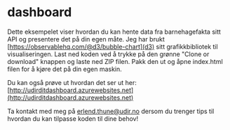 # dashboard

Dette eksempelet viser hvordan du kan hente data fra barnehagefakta sitt API og presentere det på din egen måte. Jeg har brukt [https://observablehq.com/@d3/bubble-chart](d3) sitt grafikkbibliotek til visualiseringen. Last ned koden ved å trykke på den grønne "Clone or download" knappen og laste ned ZIP filen. Pakk den ut og åpne
index.html filen for å kjøre det på din egen maskin.

Du kan også prøve ut hvordan det ser ut her: [http://udirditdashboard.azurewebsites.net](http://udirditdashboard.azurewebsites.net)

Ta kontakt med meg på erlend.thune@udir.no dersom du trenger tips til hvordan du kan tilpasse koden til dine behov!
